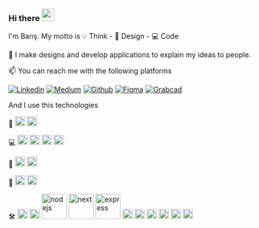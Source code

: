 ### Hi there <img src='https://user-images.githubusercontent.com/24523985/162473007-059780c3-11df-455c-958c-a4672e95e123.gif' width='25'/> 
I'm Barış. My motto is 💡 Think - 📐 Design - 💻 Code

 👋 I make designs and develop applications to explain my ideas to people. 

 📫 You can reach me with the following platforms

[![Linkedin](https://img.shields.io/badge/LinkedIn-0077B5?style=for-the-badge&logo=linkedin&logoColor=white)](https://linkedin.com/in/bariskaramustafa)
[![Medium](https://img.shields.io/badge/Medium-12100E?style=for-the-badge&logo=medium&logoColor=white)](https://medium.com/@bk52)
[![Github](https://img.shields.io/badge/GitHub-100000?style=for-the-badge&logo=github&logoColor=white)](https://github.com/bk52)
[![Figma](https://img.shields.io/badge/Figma-F24E1E?style=for-the-badge&logo=figma&logoColor=white)](https://www.figma.com/@bk52)
[![Grabcad](https://user-images.githubusercontent.com/24523985/162502019-fb8f330f-7f5d-4a73-b6b4-6822ba0d7d3b.png)](https://grabcad.com/bk52-1)

And I use this technologies 

📐  <a href='https://www.figma.com/' target="_blank"><img alt='figma' src='https://user-images.githubusercontent.com/24523985/163821109-0f1ce4ff-8ab6-4be8-9854-ef9f53d2d908.png' width='20'/><a/>
<a href='https://www.invisionapp.com/' target="_blank"><img alt='invision' src='https://user-images.githubusercontent.com/24523985/163821693-48b3953b-8d20-4811-b7d8-e5e3c5422761.png' width='20'/><a/>

💻
  <a href='https://www.javascript.com/' target="_blank"><img alt='js' src='https://user-images.githubusercontent.com/24523985/163832319-ede3a550-0ad2-4416-b457-a80cb9adae78.png' width='20'/><a/>
  <a href='https://docs.microsoft.com/en-us/dotnet/csharp/' target="_blank"><img alt='csharp' src='https://user-images.githubusercontent.com/24523985/163832309-ca980d56-72be-4fb2-90d0-84db3a8e8cbc.png' width='20'/><a/>
  <a href='https://www.w3schools.com/css/' target="_blank"><img alt='css3' src='https://user-images.githubusercontent.com/24523985/163832313-662d8785-2b26-4802-9212-28b61a7a10ff.png' width='20'/><a/>
  <a href='https://www.w3schools.com/html/' target="_blank"><img alt='html5' src='https://user-images.githubusercontent.com/24523985/163832316-1324f940-1da8-4824-93c0-fa377e10a620.png' width='20'/><a/>
  
📱
  <a href='https://cordova.apache.org/' target="_blank"><img alt='cordova' src='https://user-images.githubusercontent.com/24523985/163832640-81c8aebf-8380-478f-af63-b75bbfe1cb13.png' width='20'/><a/>
  <a href='https://docs.microsoft.com/en-us/xamarin/get-started/what-is-xamarin' target="_blank"><img alt='xamarin' src='https://user-images.githubusercontent.com/24523985/163832646-b53627ec-84bb-41ae-b127-2930e6af2381.png' width='20'/><a/>


💾 
 <a href='https://www.mongodb.com/' target="_blank"><img alt='mongodb' src='https://user-images.githubusercontent.com/24523985/163833078-8d005439-eec7-49f4-bcd0-16a5cad39175.png' width='20'/><a/>
 <a href='https://www.microsoft.com/en-US/sql-server/sql-server-2019' target="_blank"><img alt='sqlserver' src='https://user-images.githubusercontent.com/24523985/163833672-0d07e549-f1f3-4be6-b4cb-05ca16d3225b.png' width='20'/><a/>

🛠 
    <a href='https://reactjs.org/' target="_blank"><img alt='react' src='https://user-images.githubusercontent.com/24523985/163834375-04e65bdf-0dec-440d-a9be-941bcaf41b24.png' width='20'/><a/>
    <a href='https://redux.js.org/' target="_blank"><img alt='redux' src='https://user-images.githubusercontent.com/24523985/163834376-a6f5ed11-c64d-4cfe-a9c1-a430b19cea8a.png' width='20'/><a/>
    <a href='https://nodejs.org/en/' target="_blank"><img alt='nodejs' src='https://user-images.githubusercontent.com/24523985/163834388-41006b54-c5d1-4969-b06c-889ad85f1e5e.png' width='50'/><a/>
    <a href='https://nextjs.org/' target="_blank"><img alt='next' src='https://user-images.githubusercontent.com/24523985/163834386-cf1f3e8f-8fa9-4601-ad33-ca0408ae4654.png' width='50'/><a/>
    <a href='https://expressjs.com/' target="_blank"><img alt='express' src='https://user-images.githubusercontent.com/24523985/163834380-a64c3c0c-0b0f-4b0d-a446-f14a2bbea8bb.png' width='50'/><a/>
    <a href='https://tailwindcss.com/' target="_blank"><img alt='tailwindcss' src='https://user-images.githubusercontent.com/24523985/163834377-0518fd74-a044-450c-b035-1f57029a1f83.png' width='20'/><a/>
    <a href='https://getbootstrap.com/' target="_blank"><img alt='bootstrap' src='https://user-images.githubusercontent.com/24523985/163834378-e43e52eb-494b-4b9b-b7d3-794a31050ce1.png' width='20'/><a/>
    <a href='https://mui.com/' target="_blank"><img alt='materialui' src='https://user-images.githubusercontent.com/24523985/163834383-5116e924-3301-445a-9a0e-b5bd1c45af27.png' width='20'/><a/>
    <a href='https://jquery.com/' target="_blank"><img alt='jquery' src='https://user-images.githubusercontent.com/24523985/163834381-cb04ab4d-390b-4a34-9aca-ef8a5d9633f0.png' width='20'/><a/>
    <a href='https://www.npmjs.com/' target="_blank"><img alt='npm' src='https://user-images.githubusercontent.com/24523985/163834390-94a045d1-2dd8-4f4d-9a08-d4a4184730e1.png' width='20'/><a/>
    <a href='https://www.nuget.org/' target="_blank"><img alt='nuget' src='https://user-images.githubusercontent.com/24523985/163834372-f4a9aa52-a758-4185-b797-dd8eb00d75e5.png' width='20'/><a/>

<!--
[![React](https://img.shields.io/badge/React-20232A?style=for-the-badge&logo=react&logoColor=61DAFB)](https://reactjs.org/)
[![Redux](https://img.shields.io/badge/Redux-593D88?style=for-the-badge&logo=redux&logoColor=white)](https://redux.js.org/)
[![NextJS](https://img.shields.io/badge/next.js-000000?style=for-the-badge&logo=nextdotjs&logoColor=white)](https://nextjs.org/)
[![NodeJS](https://img.shields.io/badge/Node.js-339933?style=for-the-badge&logo=nodedotjs&logoColor=white)](https://nodejs.org/en/)
[![ExpressJS](https://img.shields.io/badge/Express.js-000000?style=for-the-badge&logo=express&logoColor=white)](https://expressjs.com/)
[![NPM](https://img.shields.io/badge/npm-CB3837?style=for-the-badge&logo=npm&logoColor=white)](https://www.npmjs.com/)
[![Nuget](https://img.shields.io/badge/NuGet-004880?style=for-the-badge&logo=nuget&logoColor=white)](https://www.nuget.org/)
[![NET](https://img.shields.io/badge/.NET-512BD4?style=for-the-badge&logo=dotnet&logoColor=white)](https://docs.microsoft.com/en-us/dotnet/welcome)
[![Jquery](https://img.shields.io/badge/jQuery-0769AD?style=for-the-badge&logo=jquery&logoColor=white)](https://jquery.com/)
[![Tailwind](https://img.shields.io/badge/Tailwind_CSS-38B2AC?style=for-the-badge&logo=tailwind-css&logoColor=white)](https://tailwindcss.com/)
[![Bootstrap](https://img.shields.io/badge/Bootstrap-563D7C?style=for-the-badge&logo=bootstrap&logoColor=white)](https://getbootstrap.com/)
[![MaterialUi](https://img.shields.io/badge/Material%20UI-007FFF?style=for-the-badge&logo=mui&logoColor=white)](https://mui.com/)
[![VS](https://img.shields.io/badge/Visual_Studio-5C2D91?style=for-the-badge&logo=visual%20studio&logoColor=white)](https://visualstudio.microsoft.com/)
[![VSCode](https://img.shields.io/badge/Visual_Studio_Code-0078D4?style=for-the-badge&logo=visual%20studio%20code&logoColor=white)](https://code.visualstudio.com/)
-->
  
  
<!--
**bk52/bk52** is a ✨ _special_ ✨ repository because its `README.md` (this file) appears on your GitHub profile.

Here are some ideas to get you started:

- 🔭 I’m currently working on ...
- 🌱 I’m currently learning 
- 👯 I’m looking to collaborate on ...
- 🤔 I’m looking for help with ...
- 💬 Ask me about ...
- 📫 How to reach me: ...
- 😄 Pronouns: ...
- ⚡ Fun fact: ...
-->
